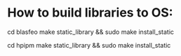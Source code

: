 # How to build libraries to OS:

cd blasfeo
make static_library && sudo make install_static

cd hpipm
make static_library && sudo make install_static
